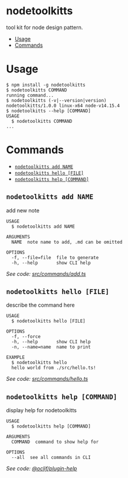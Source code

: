 nodetoolkitts
=============

tool kit for node design pattern.

<!-- toc -->
* [Usage](#usage)
* [Commands](#commands)
<!-- tocstop -->
# Usage
<!-- usage -->
```sh-session
$ npm install -g nodetoolkitts
$ nodetoolkitts COMMAND
running command...
$ nodetoolkitts (-v|--version|version)
nodetoolkitts/1.0.0 linux-x64 node-v14.15.4
$ nodetoolkitts --help [COMMAND]
USAGE
  $ nodetoolkitts COMMAND
...
```
<!-- usagestop -->
# Commands
<!-- commands -->
* [`nodetoolkitts add NAME`](#nodetoolkitts-add-name)
* [`nodetoolkitts hello [FILE]`](#nodetoolkitts-hello-file)
* [`nodetoolkitts help [COMMAND]`](#nodetoolkitts-help-command)

## `nodetoolkitts add NAME`

add new note

```
USAGE
  $ nodetoolkitts add NAME

ARGUMENTS
  NAME  note name to add, .md can be omitted

OPTIONS
  -f, --file=file  file to generate
  -h, --help       show CLI help
```

_See code: [src/commands/add.ts](https://github.com/Assiswasiq/ovada-node-toolkit-ts/blob/v1.0.0/src/commands/add.ts)_

## `nodetoolkitts hello [FILE]`

describe the command here

```
USAGE
  $ nodetoolkitts hello [FILE]

OPTIONS
  -f, --force
  -h, --help       show CLI help
  -n, --name=name  name to print

EXAMPLE
  $ nodetoolkitts hello
  hello world from ./src/hello.ts!
```

_See code: [src/commands/hello.ts](https://github.com/Assiswasiq/ovada-node-toolkit-ts/blob/v1.0.0/src/commands/hello.ts)_

## `nodetoolkitts help [COMMAND]`

display help for nodetoolkitts

```
USAGE
  $ nodetoolkitts help [COMMAND]

ARGUMENTS
  COMMAND  command to show help for

OPTIONS
  --all  see all commands in CLI
```

_See code: [@oclif/plugin-help](https://github.com/oclif/plugin-help/blob/v3.2.2/src/commands/help.ts)_
<!-- commandsstop -->
